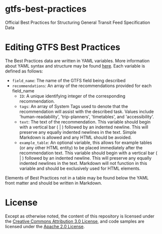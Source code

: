 # gtfs-best-practices

Official Best Practices for Structuring General Transit Feed Specification Data

# Editing GTFS Best Practices

The Best Practices data are written in YAML variables. More information about YAML syntax and structure may be found [here](https://learnxinyminutes.com/docs/yaml/). Each variable is defined as follows:

* `field_name`: The name of the GTFS field being described
* `recommendations`: An array of the recommendations provided for each field_name
  * `ID`: A unique identifying integer of the corresponding recommendation.
  * `tags`: An array of System Tags used to denote that the recommendation will assist with the described task. Values include 'human-readability', 'trip-planners', 'timetables', and 'accessibility'.
  * `text`: The text of the recommendation. This variable should begin with a vertical bar ( | ) followed by an indented newline. This will preserve any equally indented newlines in the text. Simple Markdown is allowed and any HTML should be avoided.
  * `example_table`: An optional variable, this allows for example tables (or any other HTML entity) to be placed immediately after the recommendation text. This variable should begin with a vertical bar ( | ) followed by an indented newline. This will preserve any equally indented newlines in the text. Markdown will not function in this variable and should be exclusively used for HTML elements.

Elements of Best Practices not in a table may be found below the YAML front matter and should be written in Markdown.

# License

Except as otherwise noted, the content of this repository is licensed under the [Creative Commons Attribution 3.0 License](https://creativecommons.org/licenses/by/3.0/), and code samples are licensed under the [Apache 2.0 License](http://www.apache.org/licenses/LICENSE-2.0).
